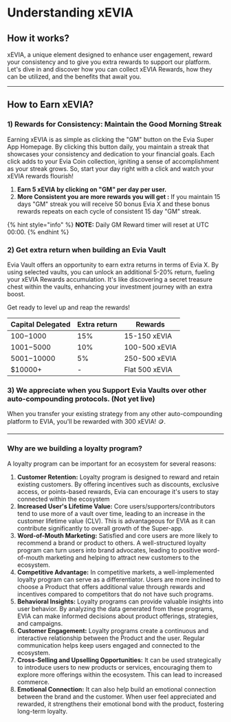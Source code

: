 # Understanding xEVIA

## How it works?

xEVIA, a unique element designed to enhance user engagement, reward your consistency and to give you extra rewards to support our platform. Let's dive in and discover how you can collect xEVIA Rewards, how they can be utilized, and the benefits that await you.

***

## How to Earn xEVIA?

### 1) Rewards for Consistency: Maintain the Good Morning Streak

Earning xEVIA is as simple as clicking the "GM" button on the Evia Super App Homepage. By clicking this button daily, you maintain a streak that showcases your consistency and dedication to your financial goals. Each click adds to your Evia Coin collection, igniting a sense of accomplishment as your streak grows. So, start your day right with a click and watch your xEVIA rewards flourish!

1. **Earn 5 xEVIA by clicking on "GM" per day per user.**
2. **More Consistent you are more rewards you will get :** If you maintain 15 days "GM" streak you will receive 50 bonus Evia X and these bonus rewards repeats on each cycle of consistent 15 day "GM" streak.

{% hint style="info" %}
**NOTE:** Daily GM Reward timer will reset at UTC 00:00.
{% endhint %}

### 2) Get extra return when building an Evia Vault

Evia Vault offers an opportunity to earn extra returns in terms of Evia X. By using selected vaults, you can unlock an additional 5-20% return, fueling your xEVIA Rewards accumulation. It's like discovering a secret treasure chest within the vaults, enhancing your investment journey with an extra boost.&#x20;

Get ready to level up and reap the rewards!

| Capital Delegated | Extra return | Rewards        |
| ----------------- | ------------ | -------------- |
| $100-$1000        | 15%          | 15-150 xEVIA   |
| $1001-$5000       | 10%          | 100-500 xEVIA  |
| $5001-$10000      | 5%           | 250-500 xEVIA  |
| $10000+           | -            | Flat 500 xEVIA |

### 3) We appreciate when you Support Evia Vaults over other auto-compounding protocols. (Not yet live)

When you transfer your existing strategy from any other auto-compounding platform to EVIA, you'll be rewarded with 300 xEVIA! 🪙.

***

### Why are we building a loyalty program?

A loyalty program can be important for an ecosystem for several reasons:

1. **Customer Retention:** Loyalty program is designed to reward and retain existing customers. By offering incentives such as discounts, exclusive access, or points-based rewards, Evia can encourage it's users to stay connected within the ecosystem
2. **Increased User's Lifetime Value:** Core users/supporters/contributors tend to use more of a vault over time, leading to an increase in the customer lifetime value (CLV). This is advantageous for EVIA as it can contribute significantly to overall growth of the Super-app.
3. **Word-of-Mouth Marketing:** Satisfied and core users are more likely to recommend a brand or product to others. A well-structured loyalty program can turn users into brand advocates, leading to positive word-of-mouth marketing and helping to attract new customers to the ecosystem.
4. **Competitive Advantage:** In competitive markets, a well-implemented loyalty program can serve as a differentiator. Users are more inclined to choose a Product that offers additional value through rewards and incentives compared to competitors that do not have such programs.
5. **Behavioral Insights:** Loyalty programs can provide valuable insights into user behavior. By analyzing the data generated from these programs, EVIA can make informed decisions about product offerings, strategies, and campaigns.
6. **Customer Engagement:** Loyalty programs create a continuous and interactive relationship between the Product and the user. Regular communication helps keep users engaged and connected to the ecosystem.
7. **Cross-Selling and Upselling Opportunities:** It can be used strategically to introduce users to new products or services, encouraging them to explore more offerings within the ecosystem. This can lead to increased commerce.
8. **Emotional Connection:** It can also help build an emotional connection between the brand and the customer. When user feel appreciated and rewarded, it strengthens their emotional bond with the product, fostering long-term loyalty.
